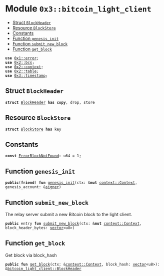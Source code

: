 
<a name="0x3_bitcoin_light_client"></a>

# Module `0x3::bitcoin_light_client`



-  [Struct `BlockHeader`](#0x3_bitcoin_light_client_BlockHeader)
-  [Resource `BlockStore`](#0x3_bitcoin_light_client_BlockStore)
-  [Constants](#@Constants_0)
-  [Function `genesis_init`](#0x3_bitcoin_light_client_genesis_init)
-  [Function `submit_new_block`](#0x3_bitcoin_light_client_submit_new_block)
-  [Function `get_block`](#0x3_bitcoin_light_client_get_block)


<pre><code><b>use</b> <a href="">0x1::error</a>;
<b>use</b> <a href="">0x2::bcs</a>;
<b>use</b> <a href="">0x2::context</a>;
<b>use</b> <a href="">0x2::table</a>;
<b>use</b> <a href="timestamp.md#0x3_timestamp">0x3::timestamp</a>;
</code></pre>



<a name="0x3_bitcoin_light_client_BlockHeader"></a>

## Struct `BlockHeader`



<pre><code><b>struct</b> <a href="bitcoin_light_client.md#0x3_bitcoin_light_client_BlockHeader">BlockHeader</a> <b>has</b> <b>copy</b>, drop, store
</code></pre>



<a name="0x3_bitcoin_light_client_BlockStore"></a>

## Resource `BlockStore`



<pre><code><b>struct</b> <a href="bitcoin_light_client.md#0x3_bitcoin_light_client_BlockStore">BlockStore</a> <b>has</b> key
</code></pre>



<a name="@Constants_0"></a>

## Constants


<a name="0x3_bitcoin_light_client_ErrorBlockNotFound"></a>



<pre><code><b>const</b> <a href="bitcoin_light_client.md#0x3_bitcoin_light_client_ErrorBlockNotFound">ErrorBlockNotFound</a>: u64 = 1;
</code></pre>



<a name="0x3_bitcoin_light_client_genesis_init"></a>

## Function `genesis_init`



<pre><code><b>public</b>(<b>friend</b>) <b>fun</b> <a href="bitcoin_light_client.md#0x3_bitcoin_light_client_genesis_init">genesis_init</a>(ctx: &<b>mut</b> <a href="_Context">context::Context</a>, genesis_account: &<a href="">signer</a>)
</code></pre>



<a name="0x3_bitcoin_light_client_submit_new_block"></a>

## Function `submit_new_block`

The relay server submit a new Bitcoin block to the light client.


<pre><code><b>public</b> entry <b>fun</b> <a href="bitcoin_light_client.md#0x3_bitcoin_light_client_submit_new_block">submit_new_block</a>(ctx: &<b>mut</b> <a href="_Context">context::Context</a>, block_header_bytes: <a href="">vector</a>&lt;u8&gt;)
</code></pre>



<a name="0x3_bitcoin_light_client_get_block"></a>

## Function `get_block`

Get block via block_hash


<pre><code><b>public</b> <b>fun</b> <a href="bitcoin_light_client.md#0x3_bitcoin_light_client_get_block">get_block</a>(ctx: &<a href="_Context">context::Context</a>, block_hash: <a href="">vector</a>&lt;u8&gt;): &<a href="bitcoin_light_client.md#0x3_bitcoin_light_client_BlockHeader">bitcoin_light_client::BlockHeader</a>
</code></pre>
